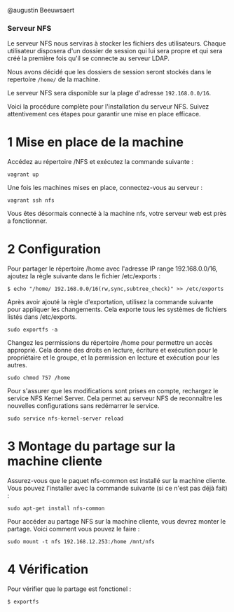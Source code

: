 @augustin Beeuwsaert

### Serveur NFS

Le serveur NFS nous serviras à stocker les fichiers des utilisateurs. Chaque utilisateur disposera d'un dossier de session qui lui sera propre et qui sera créé la première fois qu'il se connecte au serveur LDAP. 

Nous avons décidé que les dossiers de session seront stockés dans le repertoire `/home/` de la machine. 

Le serveur NFS sera disponible sur la plage d'adresse `192.168.0.0/16`.

Voici la procédure complète pour l'installation du serveur NFS. Suivez attentivement ces étapes pour garantir une mise en place efficace.

# 1 Mise en place de la machine 

Accédez au répertoire /NFS et exécutez la commande suivante :

```
vagrant up 
```
Une fois les machines mises en place, connectez-vous au serveur : 

```
vagrant ssh nfs
```
Vous êtes désormais connecté à la machine nfs, votre serveur web est près a fonctionner.

# 2 Configuration 

Pour partager le répertoire /home avec l'adresse IP range 192.168.0.0/16, ajoutez la règle suivante dans le fichier /etc/exports : 

```
$ echo "/home/ 192.168.0.0/16(rw,sync,subtree_check)" >> /etc/exports
```

Après avoir ajouté la règle d'exportation, utilisez la commande suivante pour appliquer les changements. Cela exporte tous les systèmes de fichiers listés dans /etc/exports.

```
sudo exportfs -a
```

Changez les permissions du répertoire /home pour permettre un accès approprié. Cela donne des droits en lecture, écriture et exécution pour le propriétaire et le groupe, et la permission en lecture et exécution pour les autres. 

```
sudo chmod 757 /home
```

Pour s'assurer que les modifications sont prises en compte, rechargez le service NFS Kernel Server. Cela permet au serveur NFS de reconnaître les nouvelles configurations sans redémarrer le service.

```
sudo service nfs-kernel-server reload
```

# 3 Montage du partage sur la machine cliente 

Assurez-vous que le paquet nfs-common est installé sur la machine cliente. Vous pouvez l'installer avec la commande suivante (si ce n'est pas déjà fait) :

```
sudo apt-get install nfs-common
```

Pour accéder au partage NFS sur la machine cliente, vous devrez monter le partage. Voici comment vous pouvez le faire :

```
sudo mount -t nfs 192.168.12.253:/home /mnt/nfs
```

# 4 Vérification 

Pour vérifier que le partage est fonctionel : 

```
$ exportfs
```